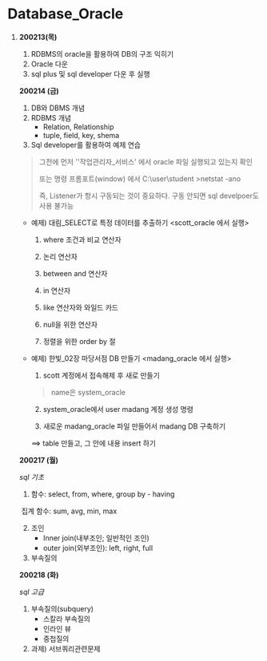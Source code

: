# Database_Oracle

1. **200213(목)**

   1. RDBMS의 oracle을 활용하여 DB의 구조 익히기
   2. Oracle 다운
   3. sql plus 및 sql developer 다운 후 실행

   

   **200214 (금)**

   1. DB와 DBMS  개념
   2. RDBMS 개념 
      * Relation, Relationship
      * tuple, field, key, shema
   3. Sql developer를 활용하여 예제 연습 

   > 그전에 먼저 ''작업관리자_서비스' 에서 oracle 파일 실행되고 있는지 확인
   >
   > 또는 명령 프롬포트(window) 에서 C:\user\student >netstat -ano
   >
   > 즉, Listener가 항시 구동되는 것이 중요하다. 구동 안되면 sql develpoer도 사용 불가능

    

   * 예제) 대림_SELECT로 특정 데이터를 추출하기 <scott_oracle 에서 실행>
     1)  where 조건과 비교 연산자

     2) 논리 연산자

     3) between and 연산자

     4) in 연산자

     5) like 연산자와 와일드 카드

     6)  null을 위한 연산자

     7) 정렬을 위한 order by 절

   

   * 예제) 한빛_02장 마당서점 DB 만들기 <madang_oracle 에서 실행>

     1) scott 계정에서 접속해제 후 새로 만들기

     > name은 system_oracle

     2) system_oracle에서 user madang 계정 생성 명령

     3) 새로운 madang_oracle 파일 만들어서  madang  DB 구축하기

     ==> table 만들고, 그 안에 내용 insert 하기

   

   

   **200217 (월)**

   *sql 기초*

   1. 함수: select, from, where,  group by - having 

   ​      집계 함수: sum, avg, min, max

   2. 조인
      * Inner join(내부조인; 일반적인 조인)
      * outer join(외부조인): left, right, full
   3. 부속질의

   

   **200218 (화)**

   *sql 고급* 

   1. 부속질의(subquery)
      * 스칼라 부속질의
      * 인라인 뷰
      * 중첩질의
   2. 과제) 서브쿼리관련문제